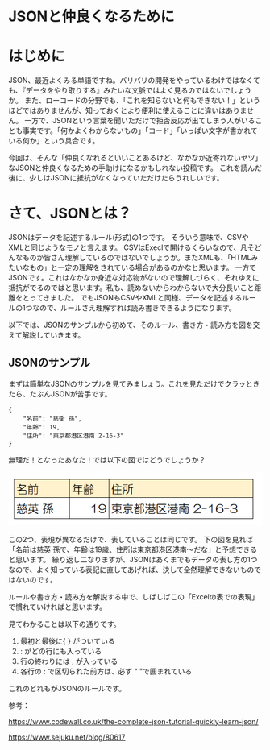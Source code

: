 # JSONと仲良くなるために

# はじめに
JSON、最近よくみる単語ですね。バリバリの開発をやっているわけではなくても、『データをやり取りする』みたいな文脈ではよく見るのではないでしょうか。
また、ローコードの分野でも、「これを知らないと何もできない！」というほどではありませんが、知っておくとより便利に使えることに違いはありません。
一方で、JSONという言葉を聞いただけで拒否反応が出てしまう人がいることも事実です。「何かよくわからないもの」「コード」「いっぱい文字が書かれている何か」という具合です。

今回は、そんな「仲良くなれるといいことあるけど、なかなか近寄れないヤツ」なJSONと仲良くなるための手助けになるかもしれない投稿です。
これを読んだ後に、少しはJSONに抵抗がなくなっていただけたらうれしいです。


# さて、JSONとは？

JSONはデータを記述するルール(形式)の1つです。
そういう意味で、CSVやXMLと同じようなモノと言えます。
CSVはExeclで開けるくらいなので、凡そどんなものか皆さん理解しているのではないでしょうか。またXMLも、「HTMLみたいなもの」と一定の理解をされている場合があるのかなと思います。
一方でJSONです。これはなかなか身近な対応物がないので理解しづらく、それゆえに抵抗がでるのではと思います。私も、読めないからわからないで大分長いこと距離をとってきました。
でもJSONもCSVやXMLと同様、データを記述するルールの1つなので、ルールさえ理解すれば読み書きできるようになります。

以下では、JSONのサンプルから初めて、そのルール、書き方・読み方を図を交えて解説していきます。

## JSONのサンプル
まずは簡単なJSONのサンプルを見てみましょう。これを見ただけでクラッときたら、たぶんJSONが苦手です。
```
{
    "名前": "慈衛 孫",
    "年齢": 19,
    "住所": "東京都港区港南 2-16-3"
}
```
無理だ！となったあなた！では以下の図ではどうでしょうか？

![Sample](./Sample1.png)

この2つ、表現が異なるだけで、表していることは同じです。
下の図を見れば「名前は慈英 孫で、年齢は19歳、住所は東京都港区港南～だな」と予想できると思います。
繰り返し二なりますが、JSONはあくまでもデータの表し方の1つなので、よく知っている表記に直してあげれば、決して全然理解できないものではないのです。

ルールや書き方・読み方を解説する中で、しばしばこの「Excelの表での表現」で慣れていければと思います。


見てわかることは以下の通りです。

1. 最初と最後に{ } がついている
2. : がどの行にも入っている
3. 行の終わりには , が入っている
4. 各行の : で区切られた前方は、必ず " "で囲まれている

これのどれもがJSONのルールです。



参考：

https://www.codewall.co.uk/the-complete-json-tutorial-quickly-learn-json/

https://www.sejuku.net/blog/80617